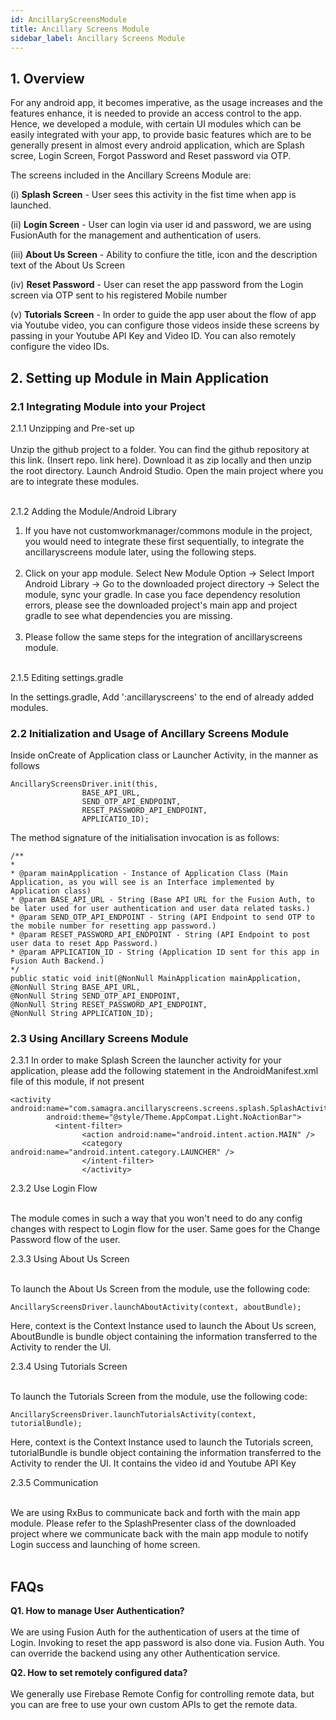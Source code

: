 ```yaml
---
id: AncillaryScreensModule
title: Ancillary Screens Module
sidebar_label: Ancillary Screens Module
---
```


## 1. Overview


For any android app, it becomes imperative, as the usage increases and the features enhance, it is needed to provide an access control to the app. Hence, we developed a module, with certain UI modules which can be easily integrated with your app, to provide basic features which are to be generally present in almost every android application, which are Splash scree, Login Screen, Forgot Password and Reset password via OTP.

The screens included in the Ancillary Screens Module are:

(i) **Splash Screen** - User sees this activity in the fist time when app is launched.

(ii) **Login Screen** - User can login via user id and password, we are using FusionAuth for the management and authentication of users.

(iii) **About Us Screen** - Ability to confiure the title, icon and the description text of the About Us Screen

(iv) **Reset Password** - User can reset the app password from the Login screen via OTP sent to his registered Mobile number

(v) **Tutorials Screen** - In order to guide the app user about the flow of app via Youtube video, you can configure those videos inside these screens by passing in your Youtube API Key and Video ID. You can also remotely configure the video IDs.

## 2. Setting up Module in Main Application

### 2.1 Integrating Module into your Project
2.1.1 Unzipping and Pre-set up<br/><br/>
Unzip the github project to a folder. You can find the github repository at this link. (Insert repo. link here). Download it as zip locally and then unzip the root directory. Launch Android Studio. Open the main project where you are to integrate these modules.<br/><br/>

2.1.2 Adding the Module/Android Library<br/>

1. If you have not customworkmanager/commons module in the project, you would need to integrate these first sequentially, to integrate the ancillaryscreens module later, using the following steps.<br/><br/>
2. Click on your app module. Select New Module Option -> Select Import Android Library -> Go to the downloaded project directory -> Select the module, sync your gradle. In case you face dependency resolution errors, please see the downloaded project's main app and project gradle to see what dependencies you are missing.<br/><br/>
3. Please follow the same steps for the integration of ancillaryscreens module.<br/><br/>

2.1.5 Editing settings.gradle<br/>

In the settings.gradle, Add ':ancillaryscreens' to the end of already added modules.<br/>

### 2.2 Initialization and Usage of Ancillary Screens Module

Inside onCreate of Application class or Launcher Activity, in the manner as follows
```
AncillaryScreensDriver.init(this,
                BASE_API_URL,
                SEND_OTP_API_ENDPOINT,
                RESET_PASSWORD_API_ENDPOINT,
                APPLICATIO_ID);
```
The method signature of the initialisation invocation is as follows:
```
/**
* 
* @param mainApplication - Instance of Application Class (Main Application, as you will see is an Interface implemented by
Application class)
* @param BASE_API_URL - String (Base API URL for the Fusion Auth, to be later used for user authentication and user data related tasks.)
* @param SEND_OTP_API_ENDPOINT - String (API Endpoint to send OTP to the mobile number for resetting app password.)
* @param RESET_PASSWORD_API_ENDPOINT - String (API Endpoint to post user data to reset App Password.)
* @param APPLICATION_ID - String (Application ID sent for this app in Fusion Auth Backend.)
*/
public static void init(@NonNull MainApplication mainApplication, 
@NonNull String BASE_API_URL, 
@NonNull String SEND_OTP_API_ENDPOINT, 
@NonNull String RESET_PASSWORD_API_ENDPOINT,
@NonNull String APPLICATION_ID);
```

### 2.3 Using Ancillary Screens Module
2.3.1 In order to make Splash Screen the launcher activity for your application, please add the following statement in the AndroidManifest.xml file of this module, if not present

```
<activity
android:name="com.samagra.ancillaryscreens.screens.splash.SplashActivity"
        android:theme="@style/Theme.AppCompat.Light.NoActionBar">
          <intent-filter>
                <action android:name="android.intent.action.MAIN" />
                <category android:name="android.intent.category.LAUNCHER" />
                </intent-filter>
                </activity>
 ```
 
2.3.2 Use Login Flow <br/><br/>

The module comes in such a way that you won't need to do any config changes with respect to Login flow for the user. Same goes for the Change Password flow of the user.

2.3.3 Using About Us Screen <br/><br/>

To launch the About Us Screen from the module, use the following code:
```
AncillaryScreensDriver.launchAboutActivity(context, aboutBundle);
```
Here, context is the Context Instance used to launch the About Us screen, AboutBundle is bundle object containing the information transferred to the Activity to render the UI. 

2.3.4 Using Tutorials Screen<br/><br/>

To launch the Tutorials Screen from the module, use the following code:
```
AncillaryScreensDriver.launchTutorialsActivity(context, tutorialBundle);
```
Here, context is the Context Instance used to launch the Tutorials screen, tutorialBundle is bundle object containing the information transferred to the Activity to render the UI. It contains the video id and Youtube API Key 


2.3.5  Communication<br/><br/>

We are using RxBus to communicate back and forth with the main app module. Please refer to the SplashPresenter class of the downloaded project where we communicate back with the main app module to notify Login success and launching of home screen.<br/><br/>



## FAQs

**Q1. How to manage User Authentication?**<br/><br/>
We are using Fusion Auth for the authentication of users at the time of Login. Invoking to reset the app password is also done via. Fusion Auth. You can override the backend using any other Authentication service.

**Q2. How to set remotely configured data?**<br/><br/>
We generally use Firebase Remote Config for controlling remote data, but you can are free to use your own custom APIs to get the remote data.
